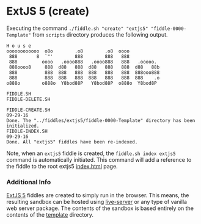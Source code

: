ExtJS 5 (create)
======

Executing the command `./fiddle.sh "create" "extjs5" "fiddle-0000-Template"` from `scripts` directory produces the following output.


    H o u s e
    oooooooooooo  o8o        .o8        .o8  oooo
     888       8  `"'        888        888   888
     888         oooo   .oooo888   .oooo888   888   .ooooo.
     888oooo8     888  d88   888  d88   888   888  d88   88b
     888          888  888   888  888   888   888  888ooo888
     888          888  888   888  888   888   888  888    .o
    o888o        o888o  Y8bod88P   Y8bod88P  o888o  Y8bod8P
    
    FIDDLE.SH
    FIDDLE-DELETE.SH
    
    FIDDLE-CREATE.SH
    09-29-16
    Done. The "../fiddles/extjs5/fiddle-0000-Template" directory has been initialized.
    FIDDLE-INDEX.SH
    09-29-16
    Done. All "extjs5" fiddles have been re-indexed.
    

Note, when an `extjs5` fiddle is created, the `fiddle.sh index extjs5` command is automatically initiated.  This 
command will add a reference to the fiddle to the root extjs5 [index.html](index.html) page.

### Additional Info

[ExtJS 5](../extjs5) fiddles are created to simply run in the browser.  This means, the resulting sandbox can
be hosted using [live-server](https://www.npmjs.com/package/live-server) or any type of vanilla web server
package. The contents of the sandbox is based entirely on the contents of the [template](template) directory.


